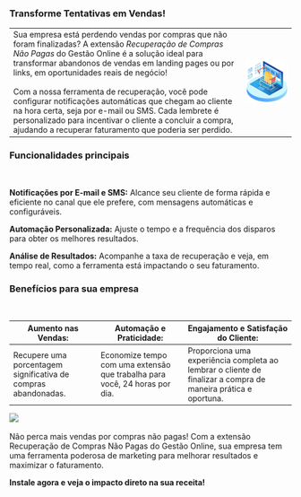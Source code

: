 
### Transforme Tentativas em Vendas!

| | |
|-|-|
|Sua empresa está perdendo vendas por compras que não foram finalizadas? A extensão *Recuperação de Compras Não Pagas* do Gestão Online é a solução ideal para transformar abandonos de vendas em landing pages ou por links, em oportunidades reais de negócio!<br><br>Com a nossa ferramenta de recuperação, você pode configurar notificações automáticas que chegam ao cliente na hora certa, seja por e-mail ou SMS. Cada lembrete é personalizado para incentivar o cliente a concluir a compra, ajudando a recuperar faturamento que poderia ser perdido.|![](https://github.com/Gestao-Online/public-docs/blob/05af0b3c2f7a60c092a59e3f5ee569e4f188d4fb/erp-v2/assets/marketplace/go-recupera_venda_nao_paga/imagem_referencia.png?raw=true) |

### Funcionalidades principais
<br>

**Notificações por E-mail e SMS:** Alcance seu cliente de forma rápida e eficiente no canal que ele prefere, com mensagens automáticas e configuráveis.

**Automação Personalizada:** Ajuste o tempo e a frequência dos disparos para obter os melhores resultados.

**Análise de Resultados:** Acompanhe a taxa de recuperação e veja, em tempo real, como a ferramenta está impactando o seu faturamento.

### Benefícios para sua empresa

<br>

|**Aumento nas Vendas:** |**Automação e Praticidade:** |**Engajamento e Satisfação do Cliente:** |
|------------------------|-----------------------------|-----------------------------------------|
|Recupere uma porcentagem significativa de compras abandonadas. |Economize tempo com uma extensão que trabalha para você, 24 horas por dia. |Proporciona uma experiência completa ao lembrar o cliente de finalizar a compra de maneira prática e oportuna.|

![](https://github.com/Gestao-Online/public-docs/blob/3bb59b023e1bed926e193a22010bd955a0044ed7/erp-v2/assets/marketplace/go-recupera_venda_nao_paga/modelo_email.png?raw=true)

Não perca mais vendas por compras não pagas! Com a extensão Recuperação de Compras Não Pagas do Gestão Online, sua empresa tem uma ferramenta poderosa de marketing para melhorar resultados e maximizar o faturamento.

**Instale agora e veja o impacto direto na sua receita!**